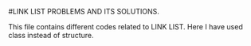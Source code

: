 #LINK LIST PROBLEMS AND ITS SOLUTIONS.

This file contains different codes related to LINK LIST.
Here I have used class instead of structure.

